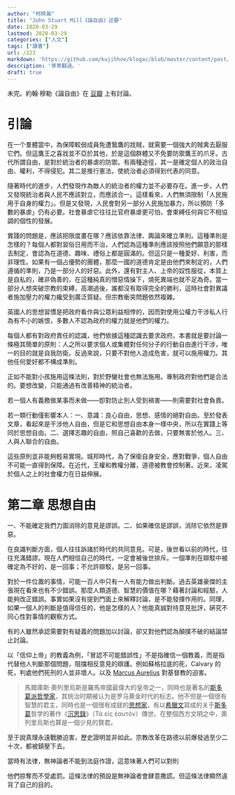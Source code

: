 ```yaml
---
author: "柯棋瀚"
title: "John Stuart Mill《論自由》述要"
date: 2020-03-29
lastmod: 2020-03-29
categories: ["人文"]
tags: ["讀書"]
url: /223
markdown: 'https://github.com/kujihhoe/blogac/blob/master/content/post/223論自由.md'
description: '草草翻過。'
draft: true
---
```


未完。約翰·穆勒《論自由》在 [豆瓣](https://book.douban.com/subject/6397522/) 上有討論。

# 引論

在一个羣體當中，為保障較弱成員免遭鷙鷹的戕賊，就需要一個強大的賊禽去厭服它們。但這鷹王之喜戕並不亞於其他，於是這個群體又不免要防禦鷹王的爪牙。古代所謂自由，是對於統治者的暴虐的防禦。有兩種途徑，其一是確定個人的政治自由、權利，不得侵犯。其二是推行憲法，使統治者必須得到代表的同意。

隨著時代的進步，人們發現作為敵人的統治者的權力並不必要存在。進一步，人們又發現統治者與人民不應該對立，而應該合一。這樣看來，人們無須限制「人民施用于自身的權力」。但是又發現，人民會對另一部分人民施加暴力，所以預防「多數的暴虐」仍有必要。社會暴虐它往往比官府暴虐更可怕，會束縛任何與它不相協調的個性的發展。

實踐的問題是，應該把限度畫在哪？應該依靠法律、輿論來確立準則。這種準則是怎樣的？每個人都對習俗日用而不治，人們認為這種準則應該按照他們願意的那樣去制定，會認為在道德、趣味、禮俗上都是圓滿的。但這只是一種愛好、利害，而非理性。如果有一個占優勢的團體，那麼一國的道德肯定是由他們來制定的，人們遵循的準則，乃是一部分人的好惡。此外，還有對主人、上帝的奴性服從，本質上是自私的，確非偽善的，在這種純真的憎惡情操下，燒死異端也就不足為奇。當一部分人想突破宗教的束縛，高潮過後，誰都沒有取得完全的勝利，這時社會對異議者施加壓力的權力纔受到廣泛質疑。但宗教衝突問題依然複雜。

英國人的思想習慣是把政府看作與公眾利益相悖的，因而對使用公權力干涉私人行為有不小的嫉恨，多數人不認為政府的權力就是他們的權力。

每個人都有對政府責任的認識，他們依據這種認識去要求政府。本書就是要討論一條極其簡單的原則：人之所以要求個人或集體對任何分子的行動自由進行干涉，唯一的目的就是自我防衛。反過來說，只要不對他人造成危害，就可以施用權力。其他任何愛好都不構成準則。

正如不能對小孩施用這條法則，對於野蠻社會也無法施用。專制政府對他們是合法的。要想改變，只能通過有改善精神的統治者。

若一個人有義務做某事而未做——卽對防止別人受到禍害——則需要對社會負責。

若一類行動僅影響本人：一、意識：良心自由，思想、感情的絕對自由。至於發表文章，看起來是干涉他人自由，但是它和思想自由本身一樣中央，所以在實踐上等同於思想自由。二、選擇志趣的自由，照自己喜歡的去做，只要無害於他人。三、人與人聯合的自由。

這些原則並非能夠輕易實現。城邦時代，為了保衛自身安全，應對戰爭，個人自由不可能一直得到保障。在近代，王權和教權分離，道德被教會控制著。近來，凌駕於個人之上的社會權力在日益伸展。

# 第二章 思想自由

一、不能確定我們力圖消除的意見是謬誤。二、如果確信是謬誤，消除它依然是罪惡。

在良識判斷方面，個人往往訴諸於時代的共同意見。可是，後世看以前的時代，往往充滿錯謬。現在人們相信自己的時代，一定會被後世排斥。一個準則在辯駁中被確定為不好的，是一回事；不允許辯駁，是另一回事。

對於一件位置的事情，可能一百人中只有一人有能力做出判斷。過去英雄豪傑的主張現在看來也有不少錯誤。那麼人類道德、智慧的價值在哪？藉著討論和經驗，人能夠改正錯誤。事實如果沒有提到門面上來解釋討論，是不能發揮作用的。同理，如果一個人的判斷是值得信任的，他是怎樣的人？他能真誠對待意見批評，硏究不同心性對事情的觀察方式。

有的人雖然承認需要對有疑義的問題加以討論，卻又對他們認為顛撲不破的結論禁止討論。

以「信仰上帝」的教義為例，「冒認不可能錯誤性」不是指確信一個教義，而是指代替他人判斷那個問題，阻擋相反意見的辯護。例如蘇格拉底的死，Calvary 的死，判處他們死刑的人並非壞人。以及 [Marcus Aurelius](https://en.wikipedia.org/wiki/Marcus_Aurelius) 對基督教的迫害。

> 馬爾庫斯·奧列里烏斯是羅馬帝國最偉大的皇帝之一，同時也是著名的[斯多葛派](https://zh.wikipedia.org/wiki/斯多葛派)[哲學家](https://zh.wikipedia.org/wiki/哲學家)，其统治时期被认为是罗马黄金时代的标志。他不但是一個很有智慧的君主，同時也是一個很有成就的[思想家](https://zh.wikipedia.org/wiki/思想家)，有以[希臘文](https://zh.wikipedia.org/wiki/希臘文)寫成的关于[斯多葛](https://zh.wikipedia.org/wiki/斯多葛)哲学的著作《[沉思錄](https://zh.wikipedia.org/wiki/沉思录)》（Τὰ εἰς ἑαυτόν）傳世。在整個西方文明之中，奧列里烏斯也算是一個少見的賢君。

至于說真理永遠戰勝迫害，歷史證明並非如此。宗教改革在路德以前爆發過至少二十次，都被鎮壓下去。

當時有法律，無神論者不能到法庭作證，這意味著人們可以對則

他們掠奪而不受處罰。這條法律的預設是無神論者會肆意撒謊。但這條法律顯然違背了自己的目的。



























